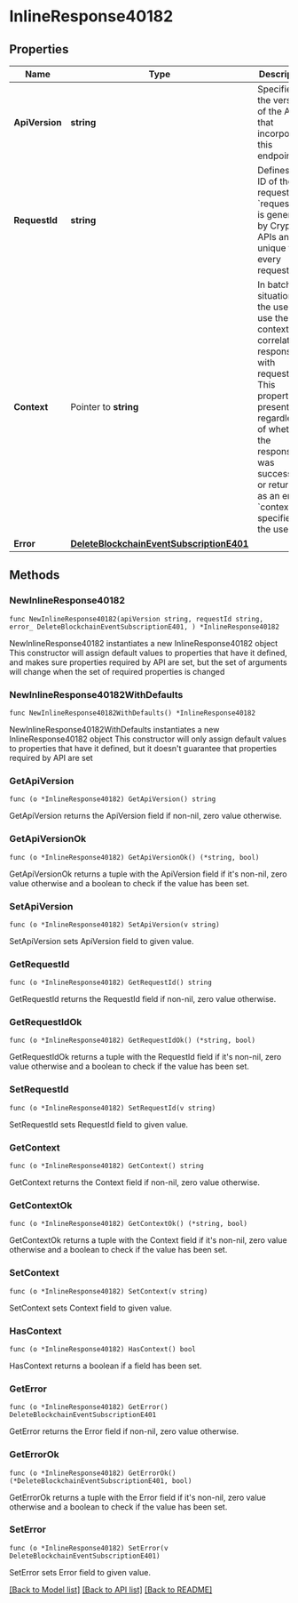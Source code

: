# InlineResponse40182

## Properties

Name | Type | Description | Notes
------------ | ------------- | ------------- | -------------
**ApiVersion** | **string** | Specifies the version of the API that incorporates this endpoint. | 
**RequestId** | **string** | Defines the ID of the request. The &#x60;requestId&#x60; is generated by Crypto APIs and it&#39;s unique for every request. | 
**Context** | Pointer to **string** | In batch situations the user can use the context to correlate responses with requests. This property is present regardless of whether the response was successful or returned as an error. &#x60;context&#x60; is specified by the user. | [optional] 
**Error** | [**DeleteBlockchainEventSubscriptionE401**](DeleteBlockchainEventSubscriptionE401.md) |  | 

## Methods

### NewInlineResponse40182

`func NewInlineResponse40182(apiVersion string, requestId string, error_ DeleteBlockchainEventSubscriptionE401, ) *InlineResponse40182`

NewInlineResponse40182 instantiates a new InlineResponse40182 object
This constructor will assign default values to properties that have it defined,
and makes sure properties required by API are set, but the set of arguments
will change when the set of required properties is changed

### NewInlineResponse40182WithDefaults

`func NewInlineResponse40182WithDefaults() *InlineResponse40182`

NewInlineResponse40182WithDefaults instantiates a new InlineResponse40182 object
This constructor will only assign default values to properties that have it defined,
but it doesn't guarantee that properties required by API are set

### GetApiVersion

`func (o *InlineResponse40182) GetApiVersion() string`

GetApiVersion returns the ApiVersion field if non-nil, zero value otherwise.

### GetApiVersionOk

`func (o *InlineResponse40182) GetApiVersionOk() (*string, bool)`

GetApiVersionOk returns a tuple with the ApiVersion field if it's non-nil, zero value otherwise
and a boolean to check if the value has been set.

### SetApiVersion

`func (o *InlineResponse40182) SetApiVersion(v string)`

SetApiVersion sets ApiVersion field to given value.


### GetRequestId

`func (o *InlineResponse40182) GetRequestId() string`

GetRequestId returns the RequestId field if non-nil, zero value otherwise.

### GetRequestIdOk

`func (o *InlineResponse40182) GetRequestIdOk() (*string, bool)`

GetRequestIdOk returns a tuple with the RequestId field if it's non-nil, zero value otherwise
and a boolean to check if the value has been set.

### SetRequestId

`func (o *InlineResponse40182) SetRequestId(v string)`

SetRequestId sets RequestId field to given value.


### GetContext

`func (o *InlineResponse40182) GetContext() string`

GetContext returns the Context field if non-nil, zero value otherwise.

### GetContextOk

`func (o *InlineResponse40182) GetContextOk() (*string, bool)`

GetContextOk returns a tuple with the Context field if it's non-nil, zero value otherwise
and a boolean to check if the value has been set.

### SetContext

`func (o *InlineResponse40182) SetContext(v string)`

SetContext sets Context field to given value.

### HasContext

`func (o *InlineResponse40182) HasContext() bool`

HasContext returns a boolean if a field has been set.

### GetError

`func (o *InlineResponse40182) GetError() DeleteBlockchainEventSubscriptionE401`

GetError returns the Error field if non-nil, zero value otherwise.

### GetErrorOk

`func (o *InlineResponse40182) GetErrorOk() (*DeleteBlockchainEventSubscriptionE401, bool)`

GetErrorOk returns a tuple with the Error field if it's non-nil, zero value otherwise
and a boolean to check if the value has been set.

### SetError

`func (o *InlineResponse40182) SetError(v DeleteBlockchainEventSubscriptionE401)`

SetError sets Error field to given value.



[[Back to Model list]](../README.md#documentation-for-models) [[Back to API list]](../README.md#documentation-for-api-endpoints) [[Back to README]](../README.md)


